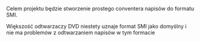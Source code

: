 Celem projektu będzie stworzenie prostego conventera napisów do formatu SMI.

Większość odtwarzaczy DVD niestety uznaje format SMI jako domyślny i nie ma problemów z odtwarzaniem napisów w tym formacie